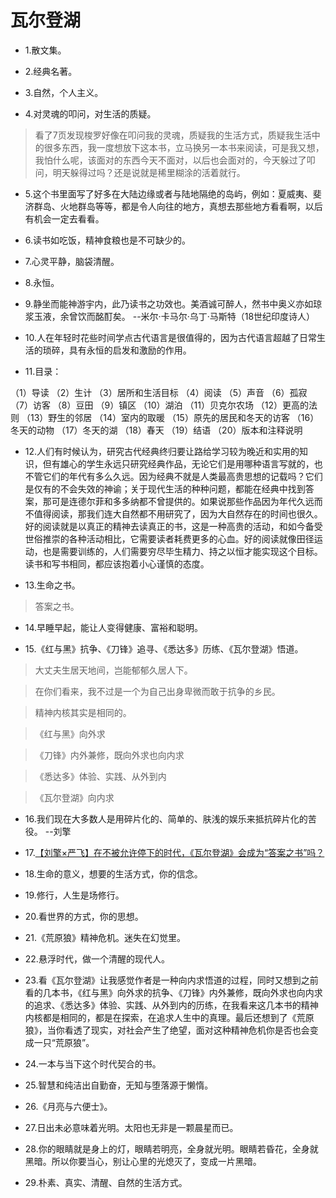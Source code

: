 # 瓦尔登湖

- 1.散文集。

- 2.经典名著。

- 3.自然，个人主义。

- 4.对灵魂的叩问，对生活的质疑。

>看了7页发现梭罗好像在叩问我的灵魂，质疑我的生活方式，质疑我生活中的很多东西，我一度想放下这本书，立马换另一本书来阅读，可是我又想，我怕什么呢，该面对的东西今天不面对，以后也会面对的，今天躲过了叩问，明天躲得过吗？还是说就是稀里糊涂的活着就行。

- 5.这个书里面写了好多在大陆边缘或者与陆地隔绝的岛屿，例如：夏威夷、斐济群岛、火地群岛等等，都是令人向往的地方，真想去那些地方看看啊，以后有机会一定去看看。

- 6.读书如吃饭，精神食粮也是不可缺少的。

- 7.心灵平静，脑袋清醒。

- 8.永恒。

- 9.静坐而能神游宇内，此乃读书之功效也。美酒诚可醉人，然书中奥义亦如琼浆玉液，余曾饮而酩酊矣。 --米尔·卡马尔·乌丁·马斯特（18世纪印度诗人）

- 10.人在年轻时花些时间学点古代语言是很值得的，因为古代语言超越了日常生活的琐碎，具有永恒的启发和激励的作用。

- 11.目录：

（1）导读
（2）生计
（3）居所和生活目标
（4）阅读
（5）声音
（6）孤寂
（7）访客
（8）豆田
（9）镇区
（10）湖泊
（11）贝克尔农场
（12）更高的法则
（13）野生的邻居
（14）室内的取暖
（15）原先的居民和冬天的访客
（16）冬天的动物
（17）冬天的湖
（18）春天
（19）结语
（20）版本和注释说明

- 12.人们有时候认为，研究古代经典终归要让路给学习较为晚近和实用的知识，但有雄心的学生永远只研究经典作品，无论它们是用哪种语言写就的，也不管它们的年代有多么久远。因为经典不就是人类最高贵思想的记载吗？它们是仅有的不会失效的神谕；关于现代生活的种种问题，都能在经典中找到答案，那可是连德尔菲和多多纳都不曾提供的。如果说那些作品因为年代久远而不值得阅读，那我们连大自然都不用研究了，因为大自然存在的时间也很久。好的阅读就是以真正的精神去读真正的书，这是一种高贵的活动，和如今备受世俗推崇的各种活动相比，它需要读者耗费更多的心血。好的阅读就像田径运动，也是需要训练的，人们需要穷尽毕生精力、持之以恒才能实现这个目标。读书和写书相同，都应该抱着小心谨慎的态度。

- 13.生命之书。

>答案之书。

- 14.早睡早起，能让人变得健康、富裕和聪明。

- 15.《红与黑》抗争、《刀锋》追寻、《悉达多》历练、《瓦尔登湖》悟道。

>大丈夫生居天地间，岂能郁郁久居人下。

>在你们看来，我不过是一个为自己出身卑微而敢于抗争的乡民。

>精神内核其实是相同的。

>《红与黑》向外求

>《刀锋》内外兼修，既向外求也向内求

>《悉达多》体验、实践、从外到内

>《瓦尔登湖》向内求

- 16.我们现在大多数人是用碎片化的、简单的、肤浅的娱乐来抵抗碎片化的苦役。 --刘擎

- 17.[【刘擎×严飞】在不被允许停下的时代，《瓦尔登湖》会成为“答案之书”吗？](https://www.bilibili.com/video/BV17h4y1h74b/?spm_id_from=333.999.0.0&vd_source=311687dcd0c3d8fd13fcbe93ce43465c)

- 18.生命的意义，想要的生活方式，你的信念。

- 19.修行，人生是场修行。

- 20.看世界的方式，你的思想。

- 21.《荒原狼》精神危机。迷失在幻觉里。

- 22.悬浮时代，做一个清醒的现代人。

- 23.看《瓦尔登湖》让我感觉作者是一种向内求悟道的过程，同时又想到之前看的几本书，《红与黑》向外求的抗争、《刀锋》内外兼修，既向外求也向内求的追求、《悉达多》体验、实践、从外到内的历练，在我看来这几本书的精神内核都是相同的，都是在探索，在追求人生中的真理。最后还想到了《荒原狼》，当你看透了现实，对社会产生了绝望，面对这种精神危机你是否也会变成一只“荒原狼”。

- 24.一本与当下这个时代契合的书。

- 25.智慧和纯洁出自勤奋，无知与堕落源于懒惰。

- 26.《月亮与六便士》。

- 27.日出未必意味着光明。太阳也无非是一颗晨星而已。

- 28.你的眼睛就是身上的灯，眼睛若明亮，全身就光明。眼睛若昏花，全身就黑暗。所以你要当心，别让心里的光熄灭了，变成一片黑暗。

- 29.朴素、真实、清醒、自然的生活方式。
